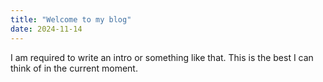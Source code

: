 ```yaml
---
title: "Welcome to my blog"
date: 2024-11-14
---
```


I am required to write an intro or something like that. This is the best I can think of in the current moment.
